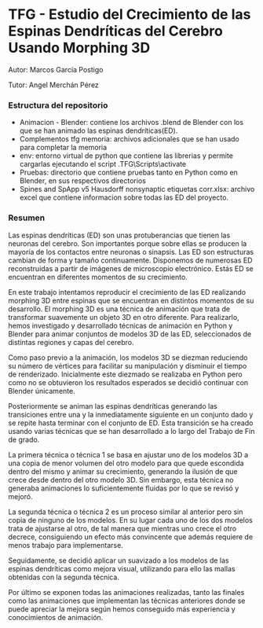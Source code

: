 # TFG - Estudio del Crecimiento de las Espinas Dendríticas del Cerebro Usando Morphing 3D

Autor: Marcos García Postigo

Tutor: Angel Merchán Pérez

### Estructura del repositorio
- Animacion - Blender: contiene los archivos .blend de Blender con los que se han animado las espinas dendríticas(ED).
- Complementos tfg memoria: archivos adicionales que se han usado para completar la memoria
- env: entorno virtual de python que contiene las librerias y permite cargarlas ejecutando el script .TFG\Scripts\activate 
- Pruebas: directorio que contiene pruebas tanto en Python como en Blender, en sus respectivos directorios
- Spines and SpApp v5 Hausdorff nonsynaptic etiquetas corr.xlsx: archivo excel que contiene informacion sobre todas las ED del proyecto.

### Resumen
Las espinas dendríticas (ED) son unas protuberancias que tienen las neuronas del cerebro. Son importantes porque sobre ellas se producen la mayoría de los contactos entre neuronas o sinapsis. Las ED son estructuras cambian de forma y tamaño continuamente. Disponemos de numerosas ED reconstruidas a partir de imágenes de microscopio electrónico. Estás ED se encuentran en diferentes momentos de su crecimiento. 

En este trabajo intentamos reproducir el crecimiento de las ED realizando morphing 3D entre espinas que se encuentran en distintos momentos de su desarrollo. El morphing 3D es una técnica de animación que trata de transformar suavemente un objeto 3D en otro diferente. Para realizarlo, hemos investigado y desarrollado técnicas de animación en Python y Blender para animar conjuntos de modelos 3D de las ED, seleccionados de distintas regiones y capas del cerebro. 

Como paso previo a la animación, los modelos 3D se diezman reduciendo su número de vértices para facilitar su manipulación y disminuir el tiempo de renderizado. Inicialmente este diezmado se realizaba en Python pero como no se obtuvieron los resultados esperados se decidió continuar con Blender únicamente.

Posteriormente se animan las espinas dendríticas generando las transiciones entre una y la inmediatamente siguiente en un conjunto dado y se repite hasta terminar con el conjunto de ED. Esta transición se ha creado usando varias técnicas que se han desarrollado a lo largo del Trabajo de Fin de grado. 

La primera técnica o técnica 1 se basa en ajustar uno de los modelos 3D a una copia de menor volumen del otro modelo para que quede escondida dentro del mismo y animar su crecimiento, generando la ilusión de que crece desde dentro del otro modelo 3D. Sin embargo, esta técnica no generaba animaciones lo suficientemente fluidas por lo que se revisó y mejoró.

La segunda técnica o técnica 2 es un proceso similar al anterior pero sin copia de ninguno de los modelos. En su lugar cada uno de los dos modelos trata de ajustarse al otro, de tal manera que mientras uno crece el otro decrece, consiguiendo un efecto más convincente que además requiere de menos trabajo para implementarse.

Seguidamente, se decidió aplicar un suavizado a los modelos de las espinas dendríticas como mejora visual, utilizando para ello las mallas obtenidas con la segunda técnica.

Por último se exponen todas las animaciones realizadas, tanto las finales como las animaciones que implementan las técnicas anteriores donde se puede apreciar la mejora según hemos conseguido más experiencia y conocimientos de animación.
